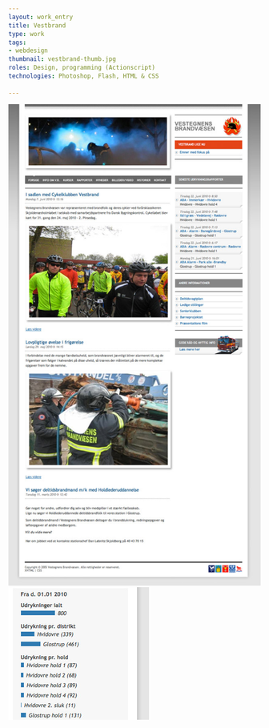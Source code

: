 ```yaml
---
layout: work_entry
title: Vestbrand
type: work
tags:
- webdesign
thumbnail: vestbrand-thumb.jpg
roles: Design, programming (Actionscript)
technologies: Photoshop, Flash, HTML & CSS

---
```


<img src="/assets/images/work/2010-06-22_vestbrand_1.jpg" class="illustration" title="Vestbrand 1" alt="Vestbrand 1" />

<img src="/assets/images/work/2010-06-22_vestbrand_2.jpg" class="illustration" title="Vestbrand 2" alt="Vestbrand 2" />
